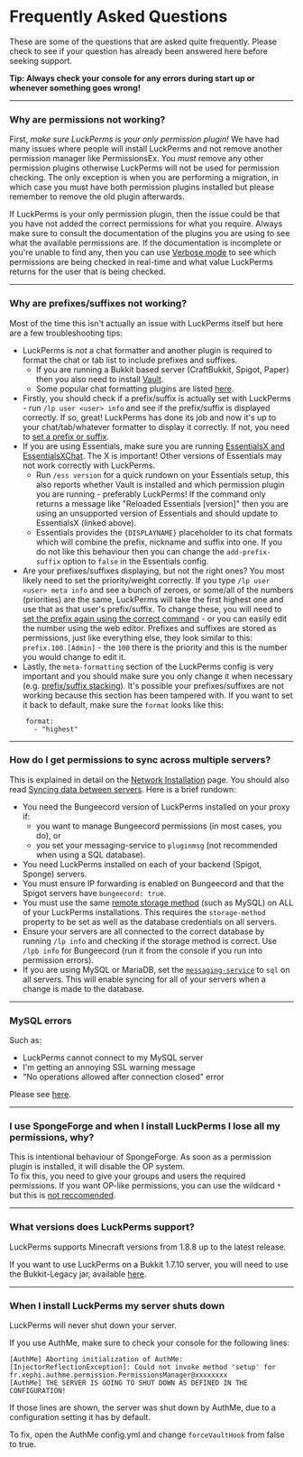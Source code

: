 # Frequently Asked Questions
These are some of the questions that are asked quite frequently. Please check to see if your question has already been answered here before seeking support.

**Tip: Always check your console for any errors during start up or whenever something goes wrong!**

***

### Why are permissions not working?
First, *make sure LuckPerms is your only permission plugin!* We have had many issues where people will install LuckPerms and not remove another permission manager like PermissionsEx. You *must* remove any other permission plugins otherwise LuckPerms will not be used for permission checking. The only exception is when you are performing a migration, in which case you must have both permission plugins installed but please remember to remove the old plugin afterwards.

If LuckPerms is your only permission plugin, then the issue could be that you have not added the correct permissions for what you require. Always make sure to consult the documentation of the plugins you are using to see what the available permissions are. If the documentation is incomplete or you're unable to find any, then you can use [Verbose mode](Verbose) to see which permissions are being checked in real-time and what value LuckPerms returns for the user that is being checked.

***

### Why are prefixes/suffixes not working?
Most of the time this isn't actually an issue with LuckPerms itself but here are a few troubleshooting tips:

- LuckPerms is *not* a chat formatter and another plugin is required to format the chat or tab list to include prefixes and suffixes.
  - If you are running a Bukkit based server (CraftBukkit, Spigot, Paper) then you also need to install [Vault](https://dev.bukkit.org/bukkit-plugins/vault/).
  - Some popular chat formatting plugins are listed [here](Prefixes,-Suffixes-&-Meta#displaying-prefixes-and-suffixes).
- Firstly, you should check if a prefix/suffix is actually set with LuckPerms - run `/lp user <user> info` and see if the prefix/suffix is displayed correctly. If so, great! LuckPerms has done its job and now it's up to your chat/tab/whatever formatter to display it correctly. If not, you need to [set a prefix or suffix](Prefixes,-Suffixes-&-Meta).
- If you are using Essentials, make sure you are running [EssentialsX and EssentialsXChat](https://ci.ender.zone/job/EssentialsX/). The X is important! Other versions of Essentials may not work correctly with LuckPerms.
  - Run `/ess version` for a quick rundown on your Essentials setup, this also reports whether Vault is installed and which permission plugin you are running - preferably LuckPerms! If the command only returns a message like "Reloaded Essentials [version]" then you are using an unsupported version of Essentials and should update to EssentialsX (linked above).
  - Essentials provides the `{DISPLAYNAME}` placeholder to its chat formats which will combine the prefix, nickname and suffix into one. If you do not like this behaviour then you can change the `add-prefix-suffix` option to `false` in the Essentials config.
- Are your prefixes/suffixes displaying, but not the right ones? You most likely need to set the priority/weight correctly. If you type `/lp user <user> meta info` and see a bunch of zeroes, or some/all of the numbers (priorities) are the same, LuckPerms will take the first highest one and use that as that user's prefix/suffix. To change these, you will need to [set the prefix again using the correct command](Meta-Commands#lp-usergroup-usergroup-meta-setprefix-priority-prefix-context) - or you can easily edit the number using the web editor. Prefixes and suffixes are stored as permissions, just like everything else, they look similar to this: `prefix.100.[Admin]` - the `100` there is the priority and this is the number you would change to edit it.
- Lastly, the `meta-formatting` section of the LuckPerms config is very important and you should make sure you only change it when necessary (e.g. [prefix/suffix stacking](Prefix-&-Suffix-Stacking)). It's possible your prefixes/suffixes are not working because this section has been tampered with. If you want to set it back to default, make sure the `format` looks like this:
```
    format:
      - "highest"
```

***

### How do I get permissions to sync across multiple servers?
This is explained in detail on the [Network Installation](Network-Installation) page. You should also read [Syncing data between servers](Syncing-data-between-servers). Here is a brief rundown:

- You need the Bungeecord version of LuckPerms installed on your proxy if:
  - you want to manage Bungeecord permissions (in most cases, you do), or
  - you set your messaging-service to `pluginmsg` (not recommended when using a SQL database).
- You need LuckPerms installed on each of your backend (Spigot, Sponge) servers.
- You must ensure IP forwarding is enabled on Bungeecord and that the Spigot servers have `bungeecord: true`.
- You must use the same [remote storage method](Storage-types#remote-databases) (such as MySQL) on ALL of your LuckPerms installations. This requires the `storage-method` property to be set as well as the database credentials on all servers.
- Ensure your servers are all connected to the correct database by running `/lp info` and checking if the storage method is correct. Use `/lpb info` for Bungeecord (run it from the console if you run into permission errors).
- If you are using MySQL or MariaDB, set the [`messaging-service`](Configuration#messaging-service) to `sql` on all servers. This will enable syncing for all of your servers when a change is made to the database.

***

### MySQL errors

Such as:

* LuckPerms cannot connect to my MySQL server
* I'm getting an annoying SSL warning message
* "No operations allowed after connection closed" error

Please see [here](Storage-system-errors).

***

### I use SpongeForge and when I install LuckPerms I lose all my permissions, why?
This is intentional behaviour of SpongeForge. As soon as a permission plugin is installed, it will disable the OP system.  
To fix this, you need to give your groups and users the required permissions. If you want OP-like permissions, you can use the wildcard `*` but this is [not reccomended](https://nucleuspowered.org/docs/nowildcard.html).

***

### What versions does LuckPerms support?
LuckPerms supports Minecraft versions from 1.8.8 up to the latest release.  

If you want to use LuckPerms on a Bukkit 1.7.10 server, you will need to use the Bukkit-Legacy jar, available [here](https://luckperms.net/download).

***

### When I install LuckPerms my server shuts down
LuckPerms will never shut down your server.  

If you use AuthMe, make sure to check your console for the following lines:  
```
[AuthMe] Aborting initialization of AuthMe: [InjectorReflectionException]: Could not invoke method 'setup' for fr.xephi.authme.permission.PermissionsManager@xxxxxxxx
[AuthMe] THE SERVER IS GOING TO SHUT DOWN AS DEFINED IN THE CONFIGURATION!
```

If those lines are shown, the server was shut down by AuthMe, due to a configuration setting it has by default.

To fix, open the AuthMe config.yml and change `forceVaultHook` from false to true.

